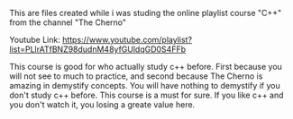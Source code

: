 This are files created while i was studing the online playlist course "C++" from the channel "The Cherno"

Youtube Link: https://www.youtube.com/playlist?list=PLlrATfBNZ98dudnM48yfGUldqGD0S4FFb

This course is good for who actually study c++ before. First because you will not see to much to practice, and second because The Cherno is amazing in demystify concepts. You will have nothing to demystify if you don't study c++ before.
This course is a must for sure. If you like c++ and you don't watch it, you losing a greate value here.